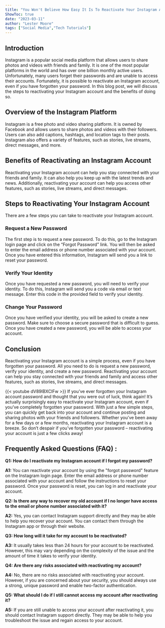 ```yaml
---
title: "You Won't Believe How Easy It Is To Reactivate Your Instagram Account - Even If You Forgot Your Password!"
ShowToc: true 
date: "2023-03-11"
author: "Lester Moore" 
tags: ["Social Media","Tech Tutorials"]
---
```

## Introduction
Instagram is a popular social media platform that allows users to share photos and videos with friends and family. It is one of the most popular platforms in the world and has over one billion monthly active users. Unfortunately, many users forget their passwords and are unable to access their accounts. Fortunately, it is possible to reactivate an Instagram account, even if you have forgotten your password. In this blog post, we will discuss the steps to reactivating your Instagram account and the benefits of doing so. 

## Overview of the Instagram Platform

Instagram is a free photo and video sharing platform. It is owned by Facebook and allows users to share photos and videos with their followers. Users can also add captions, hashtags, and location tags to their posts. Instagram also offers a variety of features, such as stories, live streams, direct messages, and more. 

## Benefits of Reactivating an Instagram Account

Reactivating your Instagram account can help you stay connected with your friends and family. It can also help you keep up with the latest trends and news. Additionally, reactivating your account can help you access other features, such as stories, live streams, and direct messages. 

## Steps to Reactivating Your Instagram Account

There are a few steps you can take to reactivate your Instagram account. 

### Request a New Password

The first step is to request a new password. To do this, go to the Instagram login page and click on the “Forgot Password” link. You will then be asked to enter the email address or phone number associated with your account. Once you have entered this information, Instagram will send you a link to reset your password. 

### Verify Your Identity

Once you have requested a new password, you will need to verify your identity. To do this, Instagram will send you a code via email or text message. Enter this code in the provided field to verify your identity. 

### Change Your Password

Once you have verified your identity, you will be asked to create a new password. Make sure to choose a secure password that is difficult to guess. Once you have created a new password, you will be able to access your account. 

## Conclusion

Reactivating your Instagram account is a simple process, even if you have forgotten your password. All you need to do is request a new password, verify your identity, and create a new password. Reactivating your account can help you stay connected with your friends and family and access other features, such as stories, live streams, and direct messages.

{{< youtube dV89lBXClFw >}} 
If you’ve ever forgotten your Instagram account password and thought that you were out of luck, think again! It’s actually surprisingly easy to reactivate your Instagram account, even if you’ve completely forgotten your password. With just a few simple steps, you can quickly get back into your account and continue posting and sharing photos with your friends and followers. Whether you’ve been away for a few days or a few months, reactivating your Instagram account is a breeze. So don’t despair if you’ve forgotten your password – reactivating your account is just a few clicks away!

## Frequently Asked Questions (FAQ) :
**Q1: How do I reactivate my Instagram account if I forgot my password?**

**A1:** You can reactivate your account by using the "forgot password" feature on the Instagram login page. Enter the email address or phone number associated with your account and follow the instructions to reset your password. Once your password is reset, you can log in and reactivate your account.

**Q2: Is there any way to recover my old account if I no longer have access to the email or phone number associated with it?**

**A2:** Yes, you can contact Instagram support directly and they may be able to help you recover your account. You can contact them through the Instagram app or through their website.

**Q3: How long will it take for my account to be reactivated?**

**A3:** It usually takes less than 24 hours for your account to be reactivated. However, this may vary depending on the complexity of the issue and the amount of time it takes to verify your identity.

**Q4: Are there any risks associated with reactivating my account?**

**A4:** No, there are no risks associated with reactivating your account. However, if you are concerned about your security, you should always use a strong, unique password and enable two-factor authentication.

**Q5: What should I do if I still cannot access my account after reactivating it?**

**A5:** If you are still unable to access your account after reactivating it, you should contact Instagram support directly. They may be able to help you troubleshoot the issue and regain access to your account.




